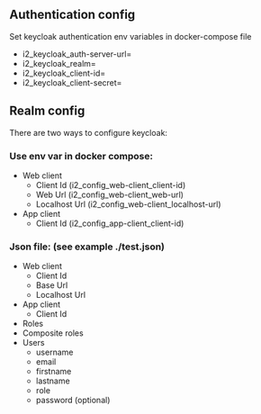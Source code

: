 ## Authentication config

Set keycloak authentication env variables in docker-compose file

- i2_keycloak_auth-server-url=
- i2_keycloak_realm=
- i2_keycloak_client-id=
- i2_keycloak_client-secret=


## Realm config

There are two ways to configure keycloak:

### Use env var in docker compose:
* Web client
  * Client Id (i2_config_web-client_client-id)
  * Web Url (i2_config_web-client_web-url)
  * Localhost Url (i2_config_web-client_localhost-url)
* App client
  * Client Id (i2_config_app-client_client-id)

### Json file: (see example ./test.json)
* Web client
    * Client Id
    * Base Url
    * Localhost Url
* App client
    * Client Id
* Roles
* Composite roles
* Users
  * username
  * email
  * firstname
  * lastname
  * role
  * password (optional)
